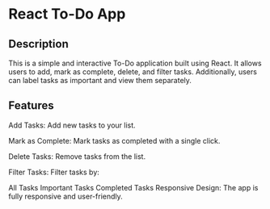 # React To-Do App
## Description
This is a simple and interactive To-Do application built using React. It allows users to add, mark as complete, delete, and filter tasks. Additionally, users can label tasks as important and view them separately.

## Features
Add Tasks: Add new tasks to your list.

Mark as Complete: Mark tasks as completed with a single click.

Delete Tasks: Remove tasks from the list.

Filter Tasks: Filter tasks by:

All Tasks
Important Tasks
Completed Tasks
Responsive Design: The app is fully responsive and user-friendly.
